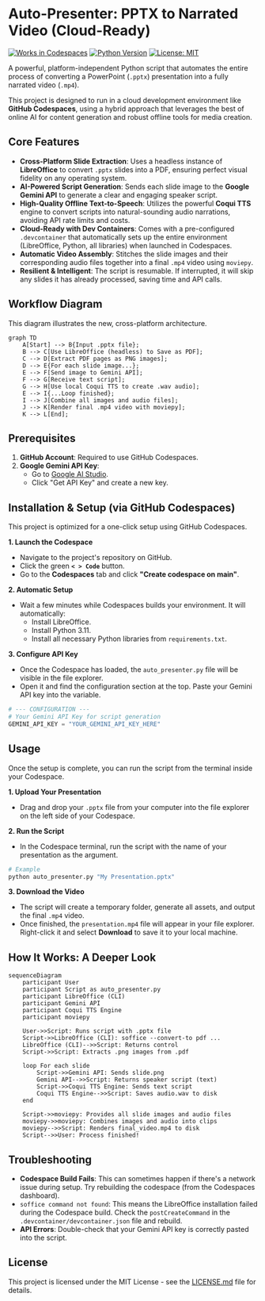 # Auto-Presenter: PPTX to Narrated Video (Cloud-Ready)

[![Works in Codespaces](https://img.shields.io/badge/GitHub-Codespaces-blue?logo=github)](https://github.com/features/codespaces)
[![Python Version](https://img.shields.io/badge/python-3.11-blue.svg)](https://www.python.org/downloads/)
[![License: MIT](https://img.shields.io/badge/License-MIT-yellow.svg)](https://opensource.org/licenses/MIT)

A powerful, platform-independent Python script that automates the entire process of converting a PowerPoint (`.pptx`) presentation into a fully narrated video (`.mp4`).

This project is designed to run in a cloud development environment like **GitHub Codespaces**, using a hybrid approach that leverages the best of online AI for content generation and robust offline tools for media creation.

## Core Features

-   **Cross-Platform Slide Extraction**: Uses a headless instance of **LibreOffice** to convert `.pptx` slides into a PDF, ensuring perfect visual fidelity on any operating system.
-   **AI-Powered Script Generation**: Sends each slide image to the **Google Gemini API** to generate a clear and engaging speaker script.
-   **High-Quality Offline Text-to-Speech**: Utilizes the powerful **Coqui TTS** engine to convert scripts into natural-sounding audio narrations, avoiding API rate limits and costs.
-   **Cloud-Ready with Dev Containers**: Comes with a pre-configured `.devcontainer` that automatically sets up the entire environment (LibreOffice, Python, all libraries) when launched in Codespaces.
-   **Automatic Video Assembly**: Stitches the slide images and their corresponding audio files together into a final `.mp4` video using `moviepy`.
-   **Resilient & Intelligent**: The script is resumable. If interrupted, it will skip any slides it has already processed, saving time and API calls.

## Workflow Diagram

This diagram illustrates the new, cross-platform architecture.

```mermaid
graph TD
    A[Start] --> B{Input .pptx file};
    B --> C[Use LibreOffice (headless) to Save as PDF];
    C --> D[Extract PDF pages as PNG images];
    D --> E{For each slide image...};
    E --> F[Send image to Gemini API];
    F --> G[Receive text script];
    G --> H[Use local Coqui TTS to create .wav audio];
    E --> I{...Loop finished};
    I --> J[Combine all images and audio files];
    J --> K[Render final .mp4 video with moviepy];
    K --> L[End];
```

## Prerequisites

1.  **GitHub Account**: Required to use GitHub Codespaces.
2.  **Google Gemini API Key**:
    -   Go to [Google AI Studio](https://aistudio.google.com/).
    -   Click "Get API Key" and create a new key.

## Installation & Setup (via GitHub Codespaces)

This project is optimized for a one-click setup using GitHub Codespaces.

**1. Launch the Codespace**
-   Navigate to the project's repository on GitHub.
-   Click the green **`< > Code`** button.
-   Go to the **Codespaces** tab and click **"Create codespace on main"**.

**2. Automatic Setup**
-   Wait a few minutes while Codespaces builds your environment. It will automatically:
    -   Install LibreOffice.
    -   Install Python 3.11.
    -   Install all necessary Python libraries from `requirements.txt`.

**3. Configure API Key**
-   Once the Codespace has loaded, the `auto_presenter.py` file will be visible in the file explorer.
-   Open it and find the configuration section at the top. Paste your Gemini API key into the variable.

```python
# --- CONFIGURATION ---
# Your Gemini API Key for script generation
GEMINI_API_KEY = "YOUR_GEMINI_API_KEY_HERE"
```

## Usage

Once the setup is complete, you can run the script from the terminal inside your Codespace.

**1. Upload Your Presentation**
-   Drag and drop your `.pptx` file from your computer into the file explorer on the left side of your Codespace.

**2. Run the Script**
-   In the Codespace terminal, run the script with the name of your presentation as the argument.

```bash
# Example
python auto_presenter.py "My Presentation.pptx"
```

**3. Download the Video**
-   The script will create a temporary folder, generate all assets, and output the final `.mp4` video.
-   Once finished, the `presentation.mp4` file will appear in your file explorer. Right-click it and select **Download** to save it to your local machine.

## How It Works: A Deeper Look

```mermaid
sequenceDiagram
    participant User
    participant Script as auto_presenter.py
    participant LibreOffice (CLI)
    participant Gemini API
    participant Coqui TTS Engine
    participant moviepy

    User->>Script: Runs script with .pptx file
    Script->>LibreOffice (CLI): soffice --convert-to pdf ...
    LibreOffice (CLI)-->>Script: Returns control
    Script->>Script: Extracts .png images from .pdf
    
    loop For each slide
        Script->>Gemini API: Sends slide.png
        Gemini API-->>Script: Returns speaker script (text)
        Script->>Coqui TTS Engine: Sends text script
        Coqui TTS Engine-->>Script: Saves audio.wav to disk
    end

    Script->>moviepy: Provides all slide images and audio files
    moviepy->>moviepy: Combines images and audio into clips
    moviepy-->>Script: Renders final_video.mp4 to disk
    Script-->>User: Process finished!
```

## Troubleshooting

-   **Codespace Build Fails**: This can sometimes happen if there's a network issue during setup. Try rebuilding the codespace (from the Codespaces dashboard).
-   `soffice command not found`: This means the LibreOffice installation failed during the Codespace build. Check the `postCreateCommand` in the `.devcontainer/devcontainer.json` file and rebuild.
-   **API Errors**: Double-check that your Gemini API key is correctly pasted into the script.

## License

This project is licensed under the MIT License - see the [LICENSE.md](LICENSE.md) file for details.